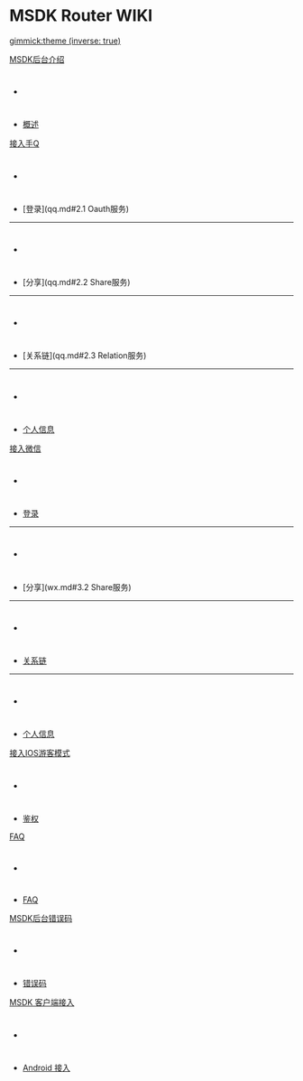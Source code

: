# MSDK Router WIKI

[gimmick:theme (inverse: true)](cerulean)

[MSDK后台介绍]()

  * # 
  * [概述](summarize.md#1.概述)

[接入手Q]()

  * # 
  * [登录](qq.md#2.1 Oauth服务)
  - - - -
  * # 
  * [分享](qq.md#2.2 Share服务)
  - - - -
  * # 
  * [关系链](qq.md#2.3 Relation服务)
  - - - -
  * # 
  * [个人信息](qq.md#2.4.profile服务)
 
[接入微信]()

  * # 
  * [登录](wx.md#3.1auth服务)
  - - - -
  * # 
  * [分享](wx.md#3.2 Share服务)
  - - - -
  * # 
  * [关系链](wx.md#3.3.Relation服务)
  - - - -
  * # 
  * [个人信息](wx.md#3.4.Profile服务)
  
[接入IOS游客模式]()

  * # 
  * [鉴权](guest.md#4.游客模式)
 

[FAQ]()

  * # 
  * [FAQ](faq.md#FAQ)

  
[MSDK后台错误码]()

  * # 
  * [错误码](errorCode.md#1.MSDK后台错误码)
  
  
[MSDK 客户端接入]()

  * # 
  * [Android 接入](http://wiki.dev.4g.qq.com/v2/ZH_CN/android/index.html#!index.md)
